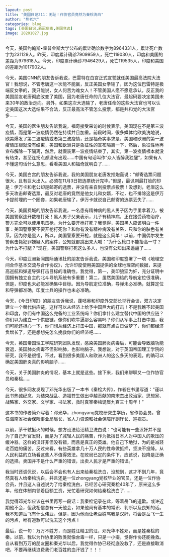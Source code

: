 ```yaml
---
layout: post
title: "美国日记211：无耻！作协官员竟然为秦桧洗白"
author: "熊老六"
categories: blog
tags: [美国日记,新冠病毒,美国竞选]
image: 20201027.jpg
---
```

​​今天，美国约翰斯•霍普金斯大学公布的累计确诊数字为8964331人，累计死亡数字为231129人。昨天，印度累计确诊7909959人，死亡119030人，印度和美国的差距为979618人。今天，印度累计确诊7946429人，死亡119535人，印度和美国的差距为1017902人。

今天，美国CNN的朋友告诉我说，巴雷特在白宫正式宣誓就任美国最高法院大法官！我想说，不管老唐这一次能不能赢，反正美国女拳输了，因为这位巴雷特是极端反女拳的，我只能说，女人何苦为难女人！不管美国人愿不愿意承认，反正我的美国朋友老唐彻底改变了美国，因为老唐任命的几位大法官，最起码要决定美国未来30年的政治走向。另外，如果这次大选输了，老唐任命的这些大法官也可以认定美国这次大选结果不合法，反正最高法不管怎么投票，都是共和党的大法官多……

今天，美国的医生朋友告诉我说，福奇接受采访的时候表示，美国现在不是第三波疫情，而是第一波疫情仍然在持续并且加重。前段时间，很多媒体给欧美洗地说，欧美爆发了第二波疫情或者第三波疫情，还是福奇实事求是，美国和欧洲的第一波疫情压根就没有结束，美国和欧洲只是象征性的宣布隔离一下，然后，象征性地再宣布解除一下隔离，然后，就假装第一波疫情结束了，其实，第一波疫情根本就没有结束，甚至连拐点都没有出现……中国有句话叫作“众人皆醉我独醒”，如果有人不懂这句话什么意思，看看美国人和福奇就明白了……

今天，美国白宫的朋友告诉我说，我的美国朋友老唐发推炮轰说：“邮寄选票问题很大，且有巨大出入。必须在11月3日把选票统计完毕。”但是，最讽刺最打脸的却是：伊万卡和老公却是邮寄的选票，并没有亲自到投票点投票！没想到，老唐这么多天攻击邮寄选票，最反对老唐的竟然是他女儿和女婿，不过，也不排除这是伊万卡提前埋的一个圈套，如果老唐输了，伊万卡就说自己邮寄的选票丢失了……

今天，美国费城的朋友告诉我说，一名患有精神病的黑人男子因为手里拿着刀，被美国警察连开数枪打死！黑人男子父亲表示，儿子有精神病，正在接受药物治疗，警方完全可以使用电击枪，为什么要开枪打死？我觉得，美国黑人应该明白一件事：美国警察要不要开枪打死你？和你有没有精神病没有关系，只和你的肤色有关系，因为你是黑人，所以，美国警察要开枪，就是这么简单！以前，中国偶尔发生警察击毙犯罪嫌疑人的案件，公知就都跳出来大喊：“为什么枪口不能抬高一寸？为什么不打腿？”现在，美国警察打死这么多人，也没有公知出来逼逼了……

今天，印度亚洲新闻国际通讯社的朋友告诉我说，美国和印度签署了一项《地理空间合作基本交流与合作协议》，允许印度使用美国提供的全球地理空间数据，来提高巡航和弹道导弹打击目标的准确性。我觉得，第一，美印狼狈为奸，充分证明中国拥有独立自主的北斗导航系统有多重要！第二，虽然美国给的导航定位很准确，但是，印度也未必能准确集中目标。因为导航定位准确，导弹未必准确，就算定位和导弹都准确，印度士兵的操作也未必准确。

今天，《今日印度》的朋友告诉我说，蓬呸奥和印度外交部长举行会谈，双方决定建立一个替代供应链，这样可以从经济上给予中国巨大的打击！不是我瞧不起美国和印度，你们有中国这么完备的工业系统吗？你们拿什么建立替代中国的供应链？你们以为建立一个供应链，像你们吹牛逼那么容易吗？你们从军事上打击中国，我们可能还担心一下，你们想从经济上打击中国，那就有点白日做梦了，你们都经济负增长了，还是想想先怎么挽救你们的经济吧……

今天，英国帝国理工学院研究团队发现，感染美国肺炎病毒后，可能会导致脑功能衰退，美国肺炎病毒不但影响肺，也影响脑子。我想说，对于英国帝国理工学院的研究，我不是很懂，不过，看到很多美国人和欧洲人的这么多天的表现，的确可以确定美国肺炎真的影响脑子……

今天，关于美国肺炎的情况，基本上就是这些。接下来，我们来聊聊又一位作协官员和秦桧……

今天，很多网友发现了邓光华出版了一本书《秦桧大传》，作者在书里写道：“谨以此书热诚纪念，为结束战乱、造福苍生做出卓越贡献的南宋杰出政治家、思想家、战略家、外交家、文学家、书法家，救时真宰秦桧诞辰九百三十周年！”

这本书的作者简介写着：邓光华，zhongyang党校研究生学历，省作协会员，曾任海南省社会保险事业局局长，省人力资源和社会保障厅副厅长、巡视员。

以前，茅干轼挺火的时候，想方设法给汪精卫洗白说：“也可能有一些汉奸并不是为了自己升官发财，而是为了减轻人民的痛苦，作为抵挡日本人对中国人的欺压的缓冲器。这样的汉奸非但没有错，而且是真正的英雄。他自己下地狱，为的是减轻老百姓的痛苦。反过来看，有些英雄拿几十万人民的性命做抵押，坚决不投降。从人民利益的立场看这些人不值得效法。在败局已定的条件下，应该说，投降是正确的选择。卖国并不是什么严重的错误，出卖人民才是严重的错误。”

我当时还调侃说，以后会不会也有人出来给秦桧洗白，没想到，这才不到几年，竟然真有人给秦桧洗白，并且还是一位zhongyang党校毕业的官员，还是一位作协会员，并且这人自述说为了给秦桧洗白，已经苦心研究秦桧40年了，原来这么多年，他在体制内领着巨额工资，光忙着研究如何给秦桧洗白了……

我觉得邓光华应该在书里再写一段话：我秦桧记录在此，等着岳飞的道歉。或许近期他不会，但我相信总有一天他会，如果他尚有基本的常识、判断以及良知的话。我不知道岳飞有什么伟业，但是，因为他而让老百姓骂我是汉奸，将会是岳飞一生的污点，唯有道歉可以洗去这个污点！

最后，说一句：万万不姓方，而是姓汪精卫的汪，邓光华不姓邓，而是姓秦桧的秦。以前，我以为作协里的败类就像台毒一样，只是一小撮，觉得作协还能挽救。自从看到万万的朋友圈和秦光华以后，我觉得作协已经彻底没救了，还是直接取消吧，不要再继续浪费我们老百姓的血汗钱了！！！